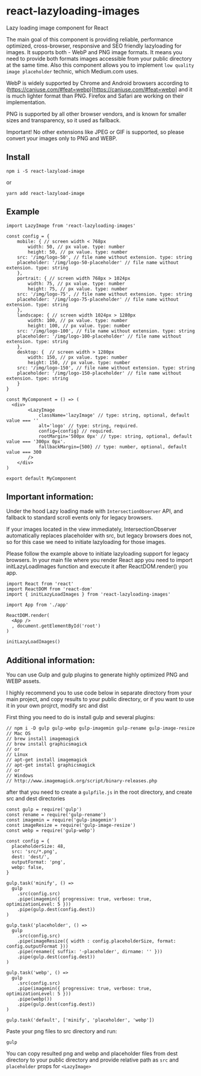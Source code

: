 # react-lazyloading-images
Lazy loading image component for React

The main goal of this component is providing reliable, performance optimized, cross-browser, responsive and SEO friendly lazyloading for images. It supports both - WebP and PNG image formats. It means you need to provide both formats images accessible from your public directory at the same time. Also this component allows you to implement `low quality image placeholder` technic, which Medium.com uses.

WebP is widely supported by Chrome and Android browsers according to (https://caniuse.com/#feat=webp)[https://caniuse.com/#feat=webp] and it is much lighter format than PNG. Firefox and Safari are working on their implementation.

PNG is supported by all other browser vendors, and is known for smaller sizes and transparency, so it used as fallback.

Important! No other extensions like JPEG or GIF is supported, so please convert your images only to PNG and WEBP.

## Install

```
npm i -S react-lazyload-image
```
or
```
yarn add react-lazyload-image
```

## Example

```
import LazyImage from 'react-lazyloading-images'

const config = {
	mobile: { // screen width < 768px
		width: 50, // px value. type: number
		height: 50, // px value. type: number
    src: '/img/logo-50', // file name without extension. type: string
    placeholder: '/img/logo-50-placeholder' // file name without extension. type: string
	},
	portrait: { // screen width 768px > 1024px
		width: 75, // px value. type: number
		height: 75, // px value. type: number
    src: '/img/logo-75', // file name without extension. type: string
    placeholder: '/img/logo-75-placeholder' // file name without extension. type: string
	},
	landscape: { // screen width 1024px > 1280px
		width: 100, // px value. type: number
		height: 100, // px value. type: number
    src: '/img/logo-100', // file name without extension. type: string
    placeholder: '/img/logo-100-placeholder' // file name without extension. type: string
	},
	desktop: {  // screen width > 1280px
		width: 150, // px value. type: number
		height: 150, // px value. type: number
    src: '/img/logo-150', // file name without extension. type: string
    placeholder: '/img/logo-150-placeholder' // file name without extension. type: string
	}
}

const MyComponent = () => (
  <div>
		<LazyImage
			className='lazyImage' // type: string, optional, default value === ''
			alt='logo' // type: string, required.
			config={config} // required.
			rootMargin='500px 0px' // type: string, optional, default value === '300px 0px'.
			fallbackMargin={500} // type: number, optional, default value === 300
		/>
	</div>
)

export default MyComponent
```

## Important information:

Under the hood Lazy loading made with `IntersectionObserver` API, and fallback to standard scroll events only for legacy browsers.

If your images located in the view immediately, IntersectionObserver automatically replaces placeholder with src, but legacy browsers does not, so for this case we need to initiate lazyloading for those images.


Please follow the example above to initiate lazyloading support for legacy browsers. In your main file where you render React app you need to import initLazyLoadImages function and execute it after ReactDOM.render() you app.

```
import React from 'react'
import ReactDOM from 'react-dom'
import { initLazyLoadImages } from 'react-lazyloading-images'

import App from './app'

ReactDOM.render(
  <App />
  , document.getElementById('root')
)

initLazyLoadImages()

```

## Additional information:

You can use Gulp and gulp plugins to generate highly optimized PNG and WEBP assets.

I highly recommend you to use code below in separate directory from your main project, and copy results to your public directory, or if you want to use it in your own projrct, modify src and dist

First thing you need to do is install gulp and several plugins:

```
// npm i -D gulp gulp-webp gulp-imagemin gulp-rename gulp-image-resize
// Mac OS
// brew install imagemagick
// brew install graphicsmagick
// or
// Linux
// apt-get install imagemagick
// apt-get install graphicsmagick
// or
// Windows
// http://www.imagemagick.org/script/binary-releases.php
```
after that you need to create a `gulpfile.js` in the root directory, and create src and dest directories

```
const gulp = require('gulp')
const rename = require('gulp-rename')
const imagemin = require('gulp-imagemin')
const imageResize = require('gulp-image-resize')
const webp = require('gulp-webp')

const config = {
  placeholderSize: 48,
  src: 'src/*.png',
  dest: 'dest/',
  outputFormat: 'png',
  webp: false,
}

gulp.task('minify', () =>
  gulp
    .src(config.src)
    .pipe(imagemin({ progressive: true, verbose: true, optimizationLevel: 5 }))
    .pipe(gulp.dest(config.dest))
)

gulp.task('placeholder', () =>
  gulp
    .src(config.src)
    .pipe(imageResize({ width : config.placeholderSize, format: config.outputFormat }))
    .pipe(rename({ suffix: '-placeholder', dirname: '' }))
    .pipe(gulp.dest(config.dest))
)

gulp.task('webp', () =>
  gulp
    .src(config.src)
    .pipe(imagemin({ progressive: true, verbose: true, optimizationLevel: 5 }))
    .pipe(webp())
    .pipe(gulp.dest(config.dest))
)

gulp.task('default', ['minify', 'placeholder', 'webp'])
```

Paste your png files to src directory and run:

```
gulp
```

You can copy resulted png and webp and placeholder files from dest directory to your public directory and provide relative path as `src` and `placeholder` props for `<LazyImage>`
